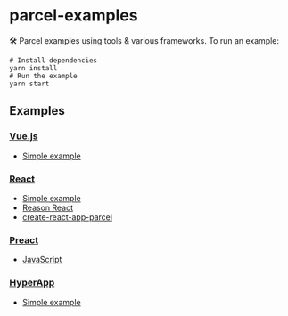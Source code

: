 # parcel-examples

🛠 Parcel examples using tools & various frameworks. To run an example:

```shell
# Install dependencies
yarn install
# Run the example
yarn start
```

## Examples

### [Vue.js](https://vuejs.org)

- [Simple example](Vue)

### [React](https://reactjs.org)

- [Simple example](react)
- [Reason React](reason-react)
- [create-react-app-parcel](https://github.com/sw-yx/create-react-app-parcel)

### [Preact](https://preactjs.com/)

- [JavaScript](preact)

### [HyperApp](https://hyperapp.js.org/)

- [Simple example](hyperapp)
